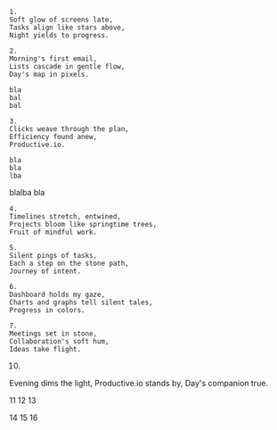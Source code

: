     1.
    Soft glow of screens late,
    Tasks align like stars above,
    Night yields to progress.

    2.
    Morning's first email,
    Lists cascade in gentle flow,
    Day's map in pixels.

    bla
    bal
    bal

    3.
    Clicks weave through the plan,
    Efficiency found anew,
    Productive.io.

    bla
    bla
    lba

blalba
bla

    4.
    Timelines stretch, entwined,
    Projects bloom like springtime trees,
    Fruit of mindful work.

    5.
    Silent pings of tasks,
    Each a step on the stone path,
    Journey of intent.

    6.
    Dashboard holds my gaze,
    Charts and graphs tell silent tales,
    Progress in colors.

    7.
    Meetings set in stone,
    Collaboration's soft hum,
    Ideas take flight.

10.
Evening dims the light,
Productive.io stands by,
Day's companion true.

11
12
13

14
15
16
